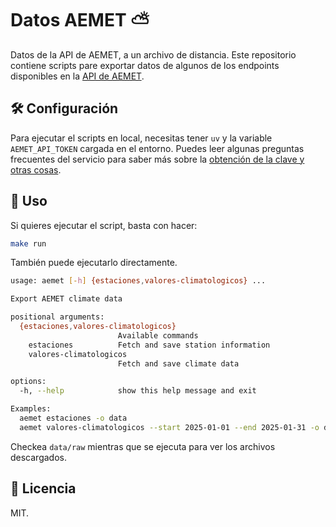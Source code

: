 # Datos AEMET ⛅

Datos de la API de AEMET, a un archivo de distancia. Este repositorio contiene scripts pare exportar datos de algunos de los endpoints disponibles en la [API de AEMET](https://opendata.aemet.es/dist/index.html).


## 🛠️ Configuración

Para ejecutar el scripts en local, necesitas tener `uv` y la variable `AEMET_API_TOKEN` cargada en el entorno. Puedes leer algunas preguntas frecuentes del servicio para saber más sobre la [obtención de la clave y otras cosas](https://opendata.aemet.es/centrodedescargas/docs/FAQs170621.pdf).

## 🚀 Uso

Si quieres ejecutar el script, basta con hacer:

```bash
make run
```

También puede ejecutarlo directamente.

```bash
usage: aemet [-h] {estaciones,valores-climatologicos} ...

Export AEMET climate data

positional arguments:
  {estaciones,valores-climatologicos}
                        Available commands
    estaciones          Fetch and save station information
    valores-climatologicos
                        Fetch and save climate data

options:
  -h, --help            show this help message and exit

Examples:
  aemet estaciones -o data
  aemet valores-climatologicos --start 2025-01-01 --end 2025-01-31 -o data
```

Checkea `data/raw` mientras que se ejecuta para ver los archivos descargados.

## 📄 Licencia

MIT.
